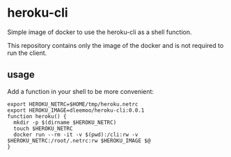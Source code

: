 # heroku-cli

Simple image of docker to use the heroku-cli as a shell function.

This repository contains only the image of the docker and is not required to
run the client.

## usage

Add a function in your shell to be more convenient:

```
export HEROKU_NETRC=$HOME/tmp/heroku.netrc
export HEROKU_IMAGE=dleemoo/heroku-cli:0.0.1
function heroku() {
  mkdir -p $(dirname $HEROKU_NETRC)
  touch $HEROKU_NETRC
  docker run --rm -it -v $(pwd):/cli:rw -v $HEROKU_NETRC:/root/.netrc:rw $HEROKU_IMAGE $@
}
```
